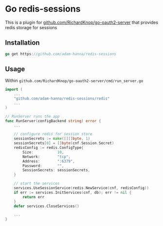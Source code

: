 # Go redis-sessions

This is a plugin for [github.com/RichardKnop/go-oauth2-server](https://github.com/RichardKnop/go-oauth2-server) that provides redis storage for sessions

## Installation
~~~go
go get https://github.com/adam-hanna/redis-sessions
~~~

## Usage
Within `github.com/RichardKnop/go-oauth2-server/cmd/run_server.go`

~~~go
import (
    ...
    "github.com/adam-hanna/redis-sessions/redis"
    ...
)

// RunServer runs the app
func RunServer(configBackend string) error {
    ...

    // configure redis for session store
    sessionSecrets := make([][]byte, 1)
    sessionSecrets[0] = []byte(cnf.Session.Secret)
    redisConfig := redis.ConfigType{
        Size:           10,
        Network:        "tcp",
        Address:        ":6379",
        Password:       "",
        SessionSecrets: sessionSecrets,
    }

    // start the services
    services.UseSessionService(redis.NewService(cnf, redisConfig))
    if err := services.InitServices(cnf, db); err != nil {
        return err
    }
    defer services.CloseServices()

    ...
}
~~~